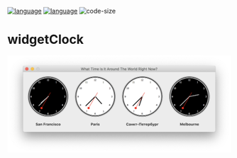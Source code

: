 [![language](https://img.shields.io/static/v1?label=language&message=4d&color=blue)](https://developer.4d.com/)
[![language](https://img.shields.io/github/languages/top/mesopelagique/formula_chain.svg)](https://developer.4d.com/)
![code-size](https://img.shields.io/github/languages/code-size/mesopelagique/formula_chain.svg)

# widgetClock

<img src="./QuickLook/Preview.png">
